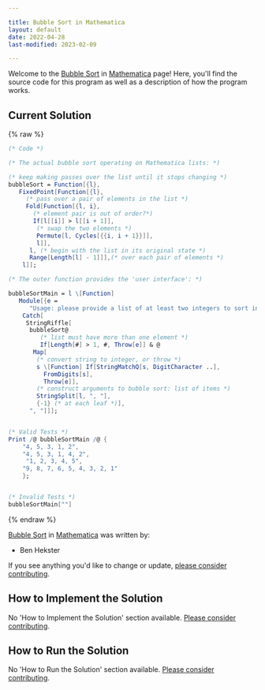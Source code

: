 ```yaml
---

title: Bubble Sort in Mathematica
layout: default
date: 2022-04-28
last-modified: 2023-02-09

---
```


Welcome to the [Bubble Sort](https://sampleprograms.io/projects/bubble-sort) in [Mathematica](https://sampleprograms.io/languages/mathematica) page! Here, you'll find the source code for this program as well as a description of how the program works.

## Current Solution

{% raw %}

```mathematica
(* Code *)

(* The actual bubble sort operating on Mathematica lists: *)

(* keep making passes over the list until it stops changing *)
bubbleSort = Function[{l},
   FixedPoint[Function[{l},
     (* pass over a pair of elements in the list *)
     Fold[Function[{l, i},
       (* element pair is out of order?*)
       If[l[[i]] > l[[i + 1]],
        (* swap the two elements *)
        Permute[l, Cycles[{{i, i + 1}}]],
        l]],
      l, (* begin with the list in its original state *)
      Range[Length[l] - 1]]],(* over each pair of elements *)
    l]];

(* The outer function provides the 'user interface': *)

bubbleSortMain = l \[Function]
   Module[{e = 
      "Usage: please provide a list of at least two integers to sort in the format \"1, 2, 3, 4, 5\""},
    Catch[
     StringRiffle[
      bubbleSort@
         (* list must have more than one element *)
         If[Length[#] > 1, #, Throw[e]] & @
       Map[
        (* convert string to integer, or throw *)
        s \[Function] If[StringMatchQ[s, DigitCharacter ..],
          FromDigits[s],
          Throw[e]],
        (* construct arguments to bubble sort: list of items *)
        StringSplit[l, ", "],
        {-1} (* at each leaf *)],
      ", "]]];


(* Valid Tests *)
Print /@ bubbleSortMain /@ {
    "4, 5, 3, 1, 2",
    "4, 5, 3, 1, 4, 2",
     "1, 2, 3, 4, 5",
    "9, 8, 7, 6, 5, 4, 3, 2, 1" 
    };


(* Invalid Tests *)
bubbleSortMain[""]
```

{% endraw %}

[Bubble Sort](https://sampleprograms.io/projects/bubble-sort) in [Mathematica](https://sampleprograms.io/languages/mathematica) was written by:

- Ben Hekster

If you see anything you'd like to change or update, [please consider contributing](https://github.com/TheRenegadeCoder/sample-programs).

## How to Implement the Solution

No 'How to Implement the Solution' section available. [Please consider contributing](https://github.com/TheRenegadeCoder/sample-programs-website).

## How to Run the Solution

No 'How to Run the Solution' section available. [Please consider contributing](https://github.com/TheRenegadeCoder/sample-programs-website).